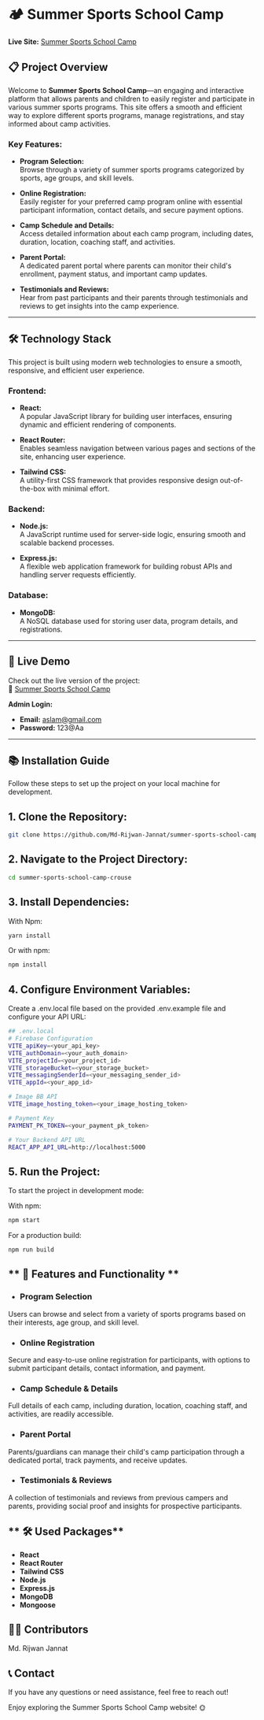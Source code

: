 # **🏕️ Summer Sports School Camp**

**Live Site:** [Summer Sports School Camp](https://summer-sports-camp.web.app/)

## **📋 Project Overview**

Welcome to **Summer Sports School Camp**—an engaging and interactive platform that allows parents and children to easily register and participate in various summer sports programs. This site offers a smooth and efficient way to explore different sports programs, manage registrations, and stay informed about camp activities.

### **Key Features:**

- **Program Selection:**  
  Browse through a variety of summer sports programs categorized by sports, age groups, and skill levels.

- **Online Registration:**  
  Easily register for your preferred camp program online with essential participant information, contact details, and secure payment options.

- **Camp Schedule and Details:**  
  Access detailed information about each camp program, including dates, duration, location, coaching staff, and activities.

- **Parent Portal:**  
  A dedicated parent portal where parents can monitor their child's enrollment, payment status, and important camp updates.

- **Testimonials and Reviews:**  
  Hear from past participants and their parents through testimonials and reviews to get insights into the camp experience.

---

## **🛠️ Technology Stack**

This project is built using modern web technologies to ensure a smooth, responsive, and efficient user experience.

### **Frontend:**
- **React:**  
  A popular JavaScript library for building user interfaces, ensuring dynamic and efficient rendering of components.
  
- **React Router:**  
  Enables seamless navigation between various pages and sections of the site, enhancing user experience.
  
- **Tailwind CSS:**  
  A utility-first CSS framework that provides responsive design out-of-the-box with minimal effort.

### **Backend:**
- **Node.js:**  
  A JavaScript runtime used for server-side logic, ensuring smooth and scalable backend processes.

- **Express.js:**  
  A flexible web application framework for building robust APIs and handling server requests efficiently.

### **Database:**
- **MongoDB:**  
  A NoSQL database used for storing user data, program details, and registrations.

---

## **🚀 Live Demo**

Check out the live version of the project:  
🔗 [Summer Sports School Camp](https://summer-sports-camp.web.app/)

**Admin Login:**  
- **Email:** aslam@gmail.com  
- **Password:** 123@Aa

---

## **📚 Installation Guide**

Follow these steps to set up the project on your local machine for development.

## **1. Clone the Repository:**
```bash
git clone https://github.com/Md-Rijwan-Jannat/summer-sports-school-camp-crouse.git
```

## **2. Navigate to the Project Directory:**
```bash
cd summer-sports-school-camp-crouse

```

## **3. Install Dependencies:**
With Npm:

```bash
yarn install
```
Or with npm:

```bash
npm install
```

## **4. Configure Environment Variables:**
Create a .env.local file based on the provided .env.example file and configure your API URL:

```bash
## .env.local
# Firebase Configuration
VITE_apiKey=<your_api_key>
VITE_authDomain=<your_auth_domain>
VITE_projectId=<your_project_id>
VITE_storageBucket=<your_storage_bucket>
VITE_messagingSenderId=<your_messaging_sender_id>
VITE_appId=<your_app_id>

# Image BB API
VITE_image_hosting_token=<your_image_hosting_token>

# Payment Key
PAYMENT_PK_TOKEN=<your_payment_pk_token>

# Your Backend API URL
REACT_APP_API_URL=http://localhost:5000
```


## **5. Run the Project:**
To start the project in development mode:

With npm:
```bash
npm start
```

For a production build:
```bash
npm run build
```
## ** 🎯 Features and Functionality **
- ### Program Selection
Users can browse and select from a variety of sports programs based on their interests, age group, and skill level.
- ### Online Registration
Secure and easy-to-use online registration for participants, with options to submit participant details, contact information, and payment.
- ### Camp Schedule & Details
Full details of each camp, including duration, location, coaching staff, and activities, are readily accessible.
- ### Parent Portal
Parents/guardians can manage their child's camp participation through a dedicated portal, track payments, and receive updates.
- ### Testimonials & Reviews
A collection of testimonials and reviews from previous campers and parents, providing social proof and insights for prospective participants.

## ** 🛠 Used Packages**
- **React**
- **React Router**
- **Tailwind CSS**
- **Node.js**
- **Express.js**
- **MongoDB**
- **Mongoose**

## **🧑‍💻 Contributors**
Md. Rijwan Jannat

## **📞 Contact**
If you have any questions or need assistance, feel free to reach out!

Enjoy exploring the Summer Sports School Camp website! 🌞

